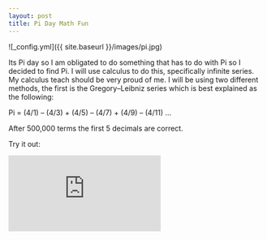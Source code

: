 ```yaml
---
layout: post
title: Pi Day Math Fun
---
```


![_config.yml]({{ site.baseurl }}/images/pi.jpg)

Its Pi day so I am obligated to do something that has to do with Pi so I decided to find Pi. I will use calculus to do this, specifically infinite series. My calculus teach should be very proud of me. I will be using two different methods, the first is the Gregory–Leibniz series which is best explained as the following:

Pi = (4/1) – (4/3) + (4/5) – (4/7) + (4/9) – (4/11) …

After 500,000 terms the first 5 decimals are correct.

Try it out:

<iframe src="http://dmitrypustovit.com/pi/pi.html" style="border:none"></iframe>

